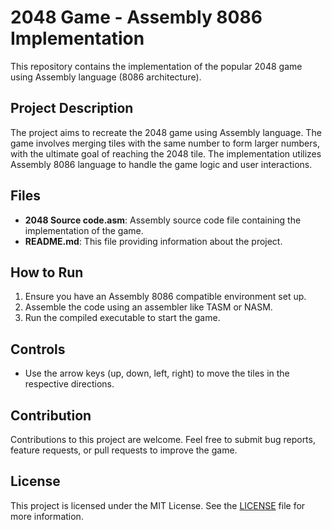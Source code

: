 # 2048 Game - Assembly 8086 Implementation

This repository contains the implementation of the popular 2048 game using Assembly language (8086 architecture).

## Project Description

The project aims to recreate the 2048 game using Assembly language. The game involves merging tiles with the same number to form larger numbers, with the ultimate goal of reaching the 2048 tile. The implementation utilizes Assembly 8086 language to handle the game logic and user interactions.

## Files

- **2048 Source code.asm**: Assembly source code file containing the implementation of the game.
- **README.md**: This file providing information about the project.

## How to Run

1. Ensure you have an Assembly 8086 compatible environment set up.
2. Assemble the code using an assembler like TASM or NASM.
3. Run the compiled executable to start the game.

## Controls

- Use the arrow keys (up, down, left, right) to move the tiles in the respective directions.
## Contribution

Contributions to this project are welcome. Feel free to submit bug reports, feature requests, or pull requests to improve the game.

## License

This project is licensed under the MIT License. See the [LICENSE](LICENSE) file for more information.
